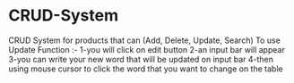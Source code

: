 # CRUD-System
CRUD System for products that can (Add, Delete, Update, Search)
To use Update Function :-
1-you will click on edit button 
2-an input bar will appear 
3-you can write your new word that will be updated on input bar
4-then using mouse cursor to click the word that you want to change on the table 
